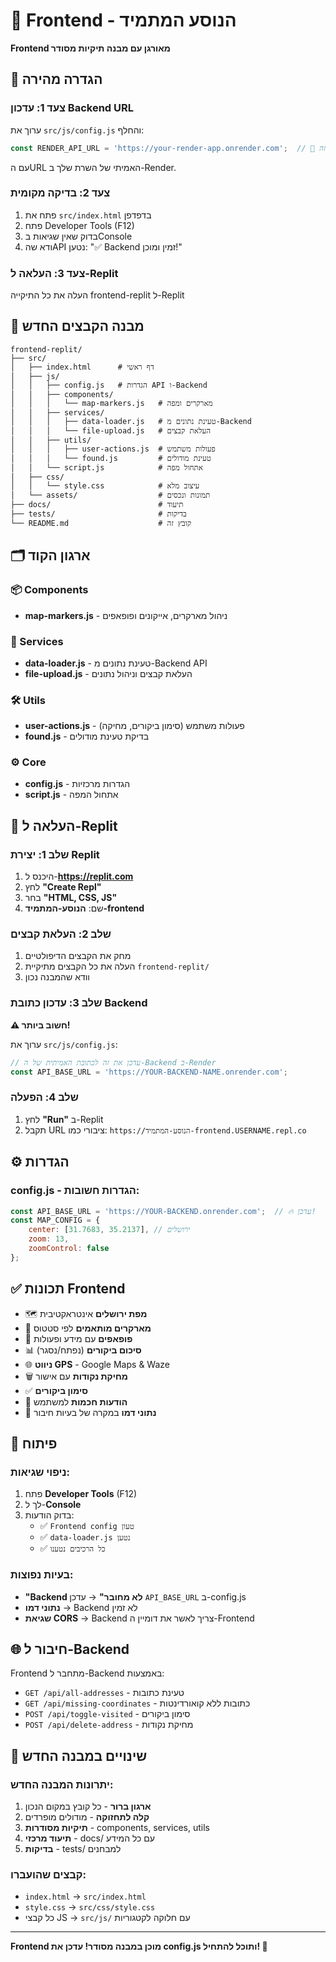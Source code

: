 # 🎨 Frontend - הנוסע המתמיד
**Frontend מאורגן עם מבנה תיקיות מסודר**

## 🔧 הגדרה מהירה

### צעד 1: עדכון Backend URL
ערוך את `src/js/config.js` והחלף:
```javascript
const RENDER_API_URL = 'https://your-render-app.onrender.com';  // 🔄 עדכן את זה!
```

עם הURL האמיתי של השרת שלך ב-Render.

### צעד 2: בדיקה מקומית
1. פתח את `src/index.html` בדפדפן
2. פתח Developer Tools (F12)
3. בדוק שאין שגיאות בConsole
4. ודא שהAPI נטען: "✅ Backend זמין ומוכן!"

### צעד 3: העלאה ל-Replit
העלה את כל התיקייה frontend-replit ל-Replit

## 📁 מבנה הקבצים החדש
```
frontend-replit/
├── src/
│   ├── index.html      # דף ראשי
│   ├── js/
│   │   ├── config.js   # הגדרות API ו-Backend
│   │   ├── components/
│   │   │   └── map-markers.js   # מארקרים ומפה
│   │   ├── services/
│   │   │   ├── data-loader.js   # טעינת נתונים מ-Backend
│   │   │   └── file-upload.js   # העלאת קבצים
│   │   ├── utils/
│   │   │   ├── user-actions.js  # פעולות משתמש
│   │   │   └── found.js         # טעינת מודולים
│   │   └── script.js            # אתחול מפה
│   ├── css/
│   │   └── style.css            # עיצוב מלא
│   └── assets/                  # תמונות ונכסים
├── docs/                        # תיעוד
├── tests/                       # בדיקות
└── README.md                    # קובץ זה
```

## 🗂️ ארגון הקוד

### 📦 Components
- **map-markers.js** - ניהול מארקרים, אייקונים ופופאפים

### 🔧 Services  
- **data-loader.js** - טעינת נתונים מ-Backend API
- **file-upload.js** - העלאת קבצים וניהול נתונים

### 🛠️ Utils
- **user-actions.js** - פעולות משתמש (סימון ביקורים, מחיקה)
- **found.js** - בדיקת טעינת מודולים

### ⚙️ Core
- **config.js** - הגדרות מרכזיות
- **script.js** - אתחול המפה

## 🚀 העלאה ל-Replit

### שלב 1: יצירת Replit
1. היכנס ל-**https://replit.com**
2. לחץ **"Create Repl"**
3. בחר **"HTML, CSS, JS"**
4. שם: **הנוסע-המתמיד-frontend**

### שלב 2: העלאת קבצים
1. מחק את הקבצים הדיפולטיים
2. העלה את כל הקבצים מתיקיית `frontend-replit/`
3. וודא שהמבנה נכון

### שלב 3: עדכון כתובת Backend
**⚠️ חשוב ביותר!**

ערוך את `src/js/config.js`:
```javascript
// עדכן את זה לכתובת האמיתית של ה-Backend ב-Render
const API_BASE_URL = 'https://YOUR-BACKEND-NAME.onrender.com';
```

### שלב 4: הפעלה
1. לחץ **"Run"** ב-Replit
2. תקבל URL ציבורי כמו: `https://הנוסע-המתמיד-frontend.USERNAME.repl.co`

## ⚙️ הגדרות

### config.js - הגדרות חשובות:
```javascript
const API_BASE_URL = 'https://YOUR-BACKEND.onrender.com';  // 🔥 עדכן!
const MAP_CONFIG = {
    center: [31.7683, 35.2137], // ירושלים
    zoom: 13,
    zoomControl: false
};
```

## ✅ תכונות Frontend

- 🗺️ **מפת ירושלים** אינטראקטיבית
- 📍 **מארקרים מותאמים** לפי סטטוס
- 🎯 **פופאפים** עם מידע ופעולות
- 📊 **סיכום ביקורים** (נפתח/נסגר)
- 🌐 **ניווט GPS** - Google Maps & Waze
- 🗑️ **מחיקת נקודות** עם אישור
- ✅ **סימון ביקורים** 
- 💬 **הודעות חכמות** למשתמש
- 🧪 **נתוני דמו** במקרה של בעיות חיבור

## 🔧 פיתוח

### ניפוי שגיאות:
1. פתח **Developer Tools** (F12)
2. לך ל-**Console**
3. בדוק הודעות:
   - ✅ `Frontend config טעון`
   - ✅ `data-loader.js נטען`
   - ✅ `כל הרכיבים נטענו`

### בעיות נפוצות:
- **"Backend לא מחובר"** → עדכן `API_BASE_URL` ב-config.js
- **נתוני דמו** → Backend לא זמין
- **שגיאת CORS** → Backend צריך לאשר את דומיין ה-Frontend

## 🌐 חיבור ל-Backend

Frontend מתחבר ל-Backend באמצעות:
- `GET /api/all-addresses` - טעינת כתובות
- `GET /api/missing-coordinates` - כתובות ללא קואורדינטות  
- `POST /api/toggle-visited` - סימון ביקורים
- `POST /api/delete-address` - מחיקת נקודות

## 🔄 שינויים במבנה החדש

### יתרונות המבנה החדש:
1. **ארגון ברור** - כל קובץ במקום הנכון
2. **קלה לתחזוקה** - מודולים מופרדים
3. **תיקיות מסודרות** - components, services, utils
4. **תיעוד מרכזי** - docs/ עם כל המידע
5. **בדיקות** - tests/ למבחנים

### קבצים שהועברו:
- `index.html` → `src/index.html`  
- `style.css` → `src/css/style.css`
- כל קבצי JS → `src/js/` עם חלוקה לקטגוריות

---

**Frontend מוכן במבנה מסודר! עדכן את config.js ותוכל להתחיל! 🎉**
